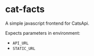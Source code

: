 # cat-facts

A simple javascript frontend for CatsApi.

Expects parameters in environment:
 - ```API_URL```
 - ```STATIC_URL```
